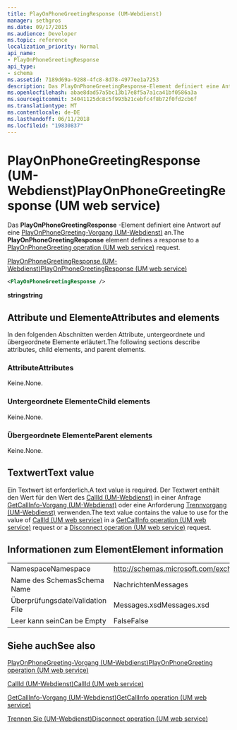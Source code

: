 ```yaml
---
title: PlayOnPhoneGreetingResponse (UM-Webdienst)
manager: sethgros
ms.date: 09/17/2015
ms.audience: Developer
ms.topic: reference
localization_priority: Normal
api_name:
- PlayOnPhoneGreetingResponse
api_type:
- schema
ms.assetid: 7189d69a-9288-4fc8-8d78-4977ee1a7253
description: Das PlayOnPhoneGreetingResponse-Element definiert eine Antwort auf eine PlayOnPhoneGreeting-Vorgang (UM-Webdienst) an.
ms.openlocfilehash: abae8dad57a5bc13b17e8f5a7a1ca41bf0586a3a
ms.sourcegitcommit: 34041125dc8c5f993b21cebfc4f8b72f0fd2cb6f
ms.translationtype: MT
ms.contentlocale: de-DE
ms.lasthandoff: 06/11/2018
ms.locfileid: "19830837"
---
```

# <a name="playonphonegreetingresponse-um-web-service"></a><span data-ttu-id="d4135-103">PlayOnPhoneGreetingResponse (UM-Webdienst)</span><span class="sxs-lookup"><span data-stu-id="d4135-103">PlayOnPhoneGreetingResponse (UM web service)</span></span>

<span data-ttu-id="d4135-104">Das **PlayOnPhoneGreetingResponse** -Element definiert eine Antwort auf eine [PlayOnPhoneGreeting-Vorgang (UM-Webdienst)](playonphonegreeting-operation-um-web-service.md) an.</span><span class="sxs-lookup"><span data-stu-id="d4135-104">The **PlayOnPhoneGreetingResponse** element defines a response to a [PlayOnPhoneGreeting operation (UM web service)](playonphonegreeting-operation-um-web-service.md) request.</span></span> 
  
[<span data-ttu-id="d4135-105">PlayOnPhoneGreetingResponse (UM-Webdienst)</span><span class="sxs-lookup"><span data-stu-id="d4135-105">PlayOnPhoneGreetingResponse (UM web service)</span></span>](playonphonegreetingresponse-um-web-service.md)
  
```xml
<PlayOnPhoneGreetingResponse />
```

 <span data-ttu-id="d4135-106">**string**</span><span class="sxs-lookup"><span data-stu-id="d4135-106">**string**</span></span>
## <a name="attributes-and-elements"></a><span data-ttu-id="d4135-107">Attribute und Elemente</span><span class="sxs-lookup"><span data-stu-id="d4135-107">Attributes and elements</span></span>

<span data-ttu-id="d4135-108">In den folgenden Abschnitten werden Attribute, untergeordnete und übergeordnete Elemente erläutert.</span><span class="sxs-lookup"><span data-stu-id="d4135-108">The following sections describe attributes, child elements, and parent elements.</span></span>
  
### <a name="attributes"></a><span data-ttu-id="d4135-109">Attribute</span><span class="sxs-lookup"><span data-stu-id="d4135-109">Attributes</span></span>

<span data-ttu-id="d4135-110">Keine.</span><span class="sxs-lookup"><span data-stu-id="d4135-110">None.</span></span>
  
### <a name="child-elements"></a><span data-ttu-id="d4135-111">Untergeordnete Elemente</span><span class="sxs-lookup"><span data-stu-id="d4135-111">Child elements</span></span>

<span data-ttu-id="d4135-112">Keine.</span><span class="sxs-lookup"><span data-stu-id="d4135-112">None.</span></span>
  
### <a name="parent-elements"></a><span data-ttu-id="d4135-113">Übergeordnete Elemente</span><span class="sxs-lookup"><span data-stu-id="d4135-113">Parent elements</span></span>

<span data-ttu-id="d4135-114">Keine.</span><span class="sxs-lookup"><span data-stu-id="d4135-114">None.</span></span>
  
## <a name="text-value"></a><span data-ttu-id="d4135-115">Textwert</span><span class="sxs-lookup"><span data-stu-id="d4135-115">Text value</span></span>

<span data-ttu-id="d4135-116">Ein Textwert ist erforderlich.</span><span class="sxs-lookup"><span data-stu-id="d4135-116">A text value is required.</span></span> <span data-ttu-id="d4135-117">Der Textwert enthält den Wert für den Wert des [CallId (UM-Webdienst)](callid-um-web-service.md) in einer Anfrage [GetCallInfo-Vorgang (UM-Webdienst)](getcallinfo-operation-um-web-service.md) oder eine Anforderung [Trennvorgang (UM-Webdienst)](disconnect-operation-um-web-service.md) verwenden.</span><span class="sxs-lookup"><span data-stu-id="d4135-117">The text value contains the value to use for the value of [CallId (UM web service)](callid-um-web-service.md) in a [GetCallInfo operation (UM web service)](getcallinfo-operation-um-web-service.md) request or a [Disconnect operation (UM web service)](disconnect-operation-um-web-service.md) request.</span></span> 
  
## <a name="element-information"></a><span data-ttu-id="d4135-118">Informationen zum Element</span><span class="sxs-lookup"><span data-stu-id="d4135-118">Element information</span></span>

|||
|:-----|:-----|
|<span data-ttu-id="d4135-119">Namespace</span><span class="sxs-lookup"><span data-stu-id="d4135-119">Namespace</span></span>  <br/> |http://schemas.microsoft.com/exchange/services/2006/messages  <br/> |
|<span data-ttu-id="d4135-120">Name des Schemas</span><span class="sxs-lookup"><span data-stu-id="d4135-120">Schema Name</span></span>  <br/> |<span data-ttu-id="d4135-121">Nachrichten</span><span class="sxs-lookup"><span data-stu-id="d4135-121">Messages</span></span>  <br/> |
|<span data-ttu-id="d4135-122">Überprüfungsdatei</span><span class="sxs-lookup"><span data-stu-id="d4135-122">Validation File</span></span>  <br/> |<span data-ttu-id="d4135-123">Messages.xsd</span><span class="sxs-lookup"><span data-stu-id="d4135-123">Messages.xsd</span></span>  <br/> |
|<span data-ttu-id="d4135-124">Leer kann sein</span><span class="sxs-lookup"><span data-stu-id="d4135-124">Can be Empty</span></span>  <br/> |<span data-ttu-id="d4135-125">False</span><span class="sxs-lookup"><span data-stu-id="d4135-125">False</span></span>  <br/> |
   
## <a name="see-also"></a><span data-ttu-id="d4135-126">Siehe auch</span><span class="sxs-lookup"><span data-stu-id="d4135-126">See also</span></span>



[<span data-ttu-id="d4135-127">PlayOnPhoneGreeting-Vorgang (UM-Webdienst)</span><span class="sxs-lookup"><span data-stu-id="d4135-127">PlayOnPhoneGreeting operation (UM web service)</span></span>](playonphonegreeting-operation-um-web-service.md)
  
[<span data-ttu-id="d4135-128">CallId (UM-Webdienst)</span><span class="sxs-lookup"><span data-stu-id="d4135-128">CallId (UM web service)</span></span>](callid-um-web-service.md)
  
[<span data-ttu-id="d4135-129">GetCallInfo-Vorgang (UM-Webdienst)</span><span class="sxs-lookup"><span data-stu-id="d4135-129">GetCallInfo operation (UM web service)</span></span>](getcallinfo-operation-um-web-service.md)
  
[<span data-ttu-id="d4135-130">Trennen Sie (UM-Webdienst)</span><span class="sxs-lookup"><span data-stu-id="d4135-130">Disconnect operation (UM web service)</span></span>](disconnect-operation-um-web-service.md)

